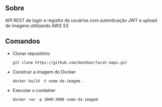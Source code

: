 ## Sobre

API REST de login e registro de usuários com autenticação JWT e upload de imagens utilizando AWS S3

## Comandos

- Clonar repositório

    ```
    git clone https://github.com/GeoSGon/local-maps.git
    ```

- Construir a imagem do Docker

    ```
    docker build -t nome-da-imagem .
    ```

- Executar o container

    ```
    docker run -p 3000:3000 nome-da-imagem
    ```